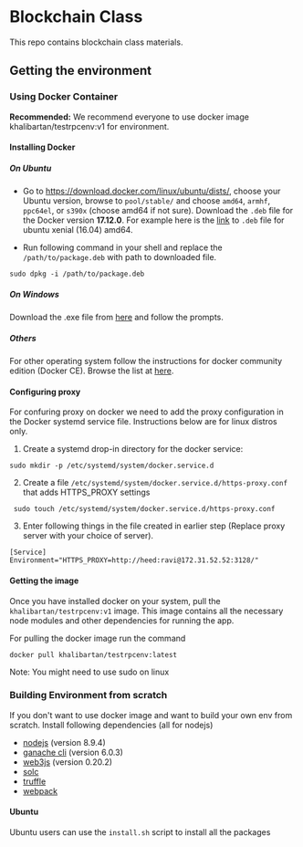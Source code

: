 # Blockchain Class
This repo contains blockchain class materials.
## Getting the environment

### Using Docker Container
**Recommended:** We recommend everyone to use docker image khalibartan/testrpcenv:v1 for environment.
#### Installing Docker

##### On Ubuntu
- Go to https://download.docker.com/linux/ubuntu/dists/, choose your Ubuntu version, browse to `pool/stable/` and choose `amd64`, `armhf`, `ppc64el`, or `s390x` (choose amd64 if not sure). Download the `.deb` file for the Docker version **17.12.0**. For example here is the [link](https://download.docker.com/linux/ubuntu/dists/xenial/pool/stable/amd64/docker-ce_17.12.0~ce-0~ubuntu_amd64.deb) to `.deb` file for ubuntu xenial (16.04) amd64.

- Run following command in your shell and replace the `/path/to/package.deb` with path to downloaded file. 

```sudo dpkg -i /path/to/package.deb```

##### On Windows
Download the .exe file from [here](https://download.docker.com/win/stable/Docker%20for%20Windows%20Installer.exe) and follow the prompts.

##### Others
For other operating system follow the instructions for docker community edition (Docker CE). Browse the list at [here](https://docs.docker.com/engine/installation/#supported-platforms).

#### Configuring proxy
For confuring proxy on docker we need to add the proxy configuration in the Docker systemd service file.
Instructions below are for linux distros only.

1. Create a systemd drop-in directory for the docker service:

```sudo mkdir -p /etc/systemd/system/docker.service.d```

2. Create a file `/etc/systemd/system/docker.service.d/https-proxy.conf` that adds HTTPS_PROXY settings

``` sudo touch /etc/systemd/system/docker.service.d/https-proxy.conf```

3. Enter following things in the file created in earlier step (Replace proxy server with your choice of server).

```
[Service]
Environment="HTTPS_PROXY=http://heed:ravi@172.31.52.52:3128/"
```

#### Getting the image
Once you have installed docker on your system, pull the `khalibartan/testrpcenv:v1` image. This image contains all the necessary node modules and other dependencies for running the app.

For pulling the docker image run the command

```docker pull khalibartan/testrpcenv:latest```

Note: You might need to use sudo on linux

### Building Environment from scratch
If you don't want to use docker image and want to build your own env from scratch. Install following dependencies (all for nodejs)

- [nodejs](https://nodejs.org/en/download/package-manager/) (version 8.9.4)
- [ganache cli](https://github.com/trufflesuite/ganache-cli) (version 6.0.3)
- [web3js](https://github.com/ethereum/web3.js/) (version 0.20.2)
- [solc](https://www.npmjs.com/package/solc)
- [truffle](https://github.com/trufflesuite/truffle)
- [webpack](https://www.npmjs.com/package/webpack)

#### Ubuntu
Ubuntu users can use the `install.sh` script to install all the packages





